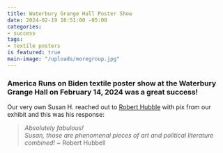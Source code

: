 ```yaml
---
title: Waterbury Grange Hall Poster Show
date: 2024-02-19 16:51:00 -05:00
categories:
- success
tags:
- textile posters
is featured: true
main-image: "/uploads/moregroup.jpg"
---
```


### America Runs on Biden textile poster show at the Waterbury Grange Hall on February 14, 2024 was a great success!



Our very own Susan H. reached out to [Robert Hubble](https://roberthubbell.substack.com/) with pix from our exhibit and this was his response: 

> *Absolutely fabulous!  
Susan, those are phenomenal pieces of art and political literature combined!*
~ Robert Hubbell
 
